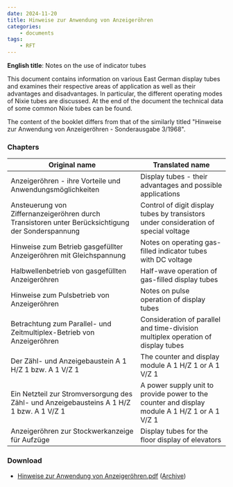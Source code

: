 ```yaml
---
date: 2024-11-20
title: Hinweise zur Anwendung von Anzeigeröhren
categories:
    - documents
tags:
    - RFT
---
```


**English title**: Notes on the use of indicator tubes

This document contains information on various East German display tubes and examines their respective areas of application as well as their advantages and disadvantages. In particular, the different operating modes of Nixie tubes are discussed. At the end of the document the technical data of some common Nixie tubes can be found.

The content of the booklet differs from that of the similarly titled "Hinweise zur Anwendung von Anzeigeröhren - Sonderausgabe 3/1968".

### Chapters

| Original name                                                                                     | Translated name                                                                               |
|---------------------------------------------------------------------------------------------------|-----------------------------------------------------------------------------------------------|
| Anzeigeröhren - ihre Vorteile und Anwendungsmöglichkeiten                                         | Display tubes - their advantages and possible applications                                    |
| Ansteuerung von Ziffernanzeigeröhren durch Transistoren unter Berücksichtigung der Sonderspannung | Control of digit display tubes by transistors under consideration of special voltage          |
| Hinweise zum Betrieb gasgefüllter Anzeigeröhren mit Gleichspannung                                | Notes on operating gas-filled indicator tubes with DC voltage                                 |
| Halbwellenbetrieb von gasgefüllten Anzeigeröhren                                                  | Half-wave operation of gas-filled display tubes                                               |
| Hinweise zum Pulsbetrieb von Anzeigeröhren                                                        | Notes on pulse operation of display tubes                                                     |
| Betrachtung zum Parallel- und Zeitmultiplex-Betrieb von Anzeigeröhren                             | Consideration of parallel and time-division multiplex operation of display tubes              |
| Der Zähl- und Anzeigebaustein A 1 H/Z 1 bzw. A 1 V/Z 1                                            | The counter and display module A 1 H/Z 1 or A 1 V/Z 1                                         |
| Ein Netzteil zur Stromversorgung des Zähl- und Anzeigebausteins A 1 H/Z 1 bzw. A 1 V/Z 1          | A power supply unit to provide power to the counter and display module A 1 H/Z 1 or A 1 V/Z 1 |
| Anzeigeröhren zur Stockwerkanzeige für Aufzüge                                                    | Display tubes for the floor display of elevators                                              |

### Download

- [Hinweise zur Anwendung von Anzeigeröhren.pdf](assets/Hinweise%20zur%20Anwendung%20von%20Anzeigeröhren.pdf) ([Archive](https://archive.org/details/hinweise-zur-anwendung-von-anzeigerohren))